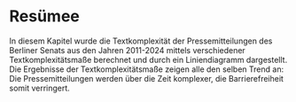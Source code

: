 # Resümee

In diesem Kapitel wurde die Textkomplexität der Pressemitteilungen des Berliner Senats aus den Jahren 2011-2024 mittels verschiedener Textkomplexitätsmaße berechnet und durch ein Liniendiagramm dargestellt.
Die Ergebnisse der Textkomplexitätsmaße zeigen alle den selben Trend an: Die Pressemitteilungen werden über die Zeit komplexer, die Barrierefreiheit somit verringert. 
